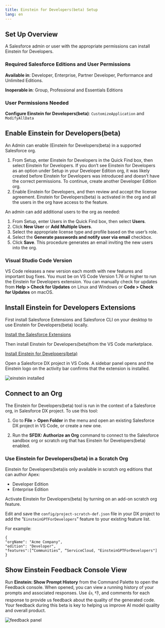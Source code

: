```yaml
---
title: Einstein for Developers(beta) Setup
lang: en
---
```


## Set Up Overview

A Salesforce admin or user with the appropriate permissions can install Einstein for Developers.

### Required Salesforce Editions and User Permissions

**Available in**: Developer, Enterprise, Partner Developer, Performance and Unlimited Editions.

**Inoperable in**: Group, Professional and Essentials Editions

### User Permissions Needed

**Configure Einstein for Developers(beta)**: `CustomizeApplication` and `ModifyAllData`

## Enable Einstein for Developers(beta)

An Admin can enable (Einstein for Developers(beta) in a supported Salesforce org.

1. From Setup, enter Einstein for Developers in the Quick Find box, then select Einstein for Developers. If you don’t see Einstein for Developers as an option under Setup in your Developer Edition org, it was likely created before Einstein for Developers was introduced and doesn’t have the correct permissions. To continue, create another Developer Edition org.
2. Enable Einstein for Developers, and then review and accept the license agreement.
   Einstein for Developers(beta) is activated in the org and all the users in the org have access to the feature.

An admin can add additional users to the org as needed:

1. From Setup, enter Users in the Quick Find box, then select **Users**.
2. Click **New User** or **Add Multiple Users**.
3. Select the appropriate license type and profile based on the user’s role.
4. Select the **Generate passwords and notify user via email** checkbox.
5. Click **Save**.
   This procedure generates an email inviting the new users into the org.

### Visual Studio Code Version

VS Code releases a new version each month with new features and important bug fixes. You must be on VS Code Version 1.76 or higher to run the Einstein for Developers extension. You can manually check for updates from **Help** **> Check for Updates** on Linux and Windows or **Code > Check for Updates** on macOS.

## Install Einstein for Developers Extensions

First install Salesforce Extensions and Salesforce CLI on your desktop to use Einstein for Developers(beta) locally.

<a class="slds-button slds-button_brand landing__header-cta slds-m-vertical--x-large" href="https://marketplace.visualstudio.com/items?itemName=salesforce.salesforcedx-vscode">Install the Salesforce Extensions</a>

Then install Einstein for Developers(beta)from the VS Code marketplace.

<a class="slds-button slds-button_brand landing__header-cta slds-m-vertical--x-large" href="https://marketplace.visualstudio.com/items?itemName=salesforcedx-einstein-gpt">Install Einstein for Developers(beta)</a>

Open a Salesforce DX project in VS Code. A sidebar panel opens and the Einstein logo on the activity bar confirms that the extension is installed.

![einstein installed](./images/einstein-sidebar.png)

## Connect to an Org

The Einstein for Developers(beta) tool is run in the context of a Salesforce org, in Salesforce DX project. To use this tool:

1. Go to **File** > **Open Folder** in the menu and open an existing Salesforce DX project in VS Code, or create a new one.

2. Run the **SFDX: Authorize an Org** command to connect to the Salesforce sandbox org or scratch org that has Einstein for Developers(beta) enabled.

### Use Einstein for Developers(beta) in a Scratch Org

Einstein for Developers(beta)is only available in scratch org editions that can author Apex:

- Developer Edition
- Enterprise Edition

Activate Einstein for Developers(beta) by turning on an add-on scratch org feature.

Edit and save the `config/project-scratch-def.json` file in your DX project to add the “`EinsteinGPTForDevelopers`” feature to your existing feature list.

For example:

```
{
"orgName": "Acme Company",
"edition": "Developer",
"features":[“Communities”, “ServiceCloud, "EinsteinGPTForDevelopers"]
}
```

## Show Einstein Feedback Console View

Run **Einstein: Show Prompt History** from the Command Palette to open the Feedback console. When opened, you can view a running history of your prompts and associated responses. Use 👍, 👎, and comments for each response to provide us feedback about the quality of the generated code. Your feedback during this beta is key to helping us improve AI model quality and overall product.

![feedback panel](./images/einstein-feedback.png)
